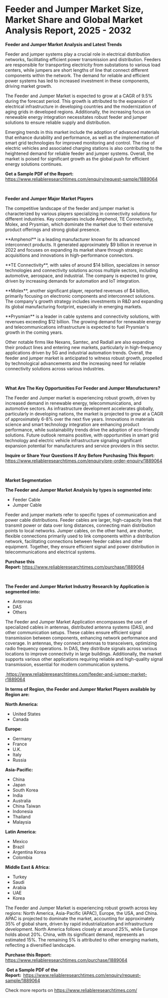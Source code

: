 <p><h1>Feeder and Jumper Market Size, Market Share and Global Market Analysis Report, 2025 - 2032</h1></p><p><strong>Feeder and Jumper Market Analysis and Latest Trends</strong></p>
<p><p>Feeder and jumper systems play a crucial role in electrical distribution networks, facilitating efficient power transmission and distribution. Feeders are responsible for transporting electricity from substations to various load centers, while jumpers are short lengths of line that connect different components within the network. The demand for reliable and efficient power systems has led to increased investment in these components, driving market growth.</p><p>The Feeder and Jumper Market is expected to grow at a CAGR of 9.5% during the forecast period. This growth is attributed to the expansion of electrical infrastructure in developing countries and the modernization of aging grids in developed regions. Additionally, the increasing focus on renewable energy integration necessitates robust feeder and jumper solutions to ensure reliable supply and distribution.</p><p>Emerging trends in this market include the adoption of advanced materials that enhance durability and performance, as well as the implementation of smart grid technologies for improved monitoring and control. The rise of electric vehicles and associated charging stations is also contributing to the heightened demand for reliable feeder and jumper systems. Overall, the market is poised for significant growth as the global push for efficient energy solutions continues.</p></p>
<p><strong>Get a Sample PDF of the Report:&nbsp;</strong> <a href="https://www.reliableresearchtimes.com/enquiry/request-sample/1889064?utm_campaign=3281&utm_medium=2&utm_source=Github&utm_content=ia&utm_term=28032025&utm_id=feeder-and-jumper">https://www.reliableresearchtimes.com/enquiry/request-sample/1889064</a></p>
<p>&nbsp;</p>
<p><strong>Feeder and Jumper Major Market Players</strong></p>
<p><p>The competitive landscape of the feeder and jumper market is characterized by various players specializing in connectivity solutions for different industries. Key companies include Amphenol, TE Connectivity, Molex, and Prysmian, which dominate the market due to their extensive product offerings and strong global presence.</p><p>**Amphenol** is a leading manufacturer known for its advanced interconnect products. It generated approximately $9 billion in revenue in 2022 and focuses on expanding its market share through strategic acquisitions and innovations in high-performance connectors.</p><p>**TE Connectivity**, with sales of around $14 billion, specializes in sensor technologies and connectivity solutions across multiple sectors, including automotive, aerospace, and industrial. The company is expected to grow, driven by increasing demands for automation and IoT integration.</p><p>**Molex**, another significant player, reported revenues of $4 billion, primarily focusing on electronic components and interconnect solutions. The company's growth strategy includes investments in R&D and expanding its global manufacturing footprint, especially in emerging markets.</p><p>**Prysmian** is a leader in cable systems and connectivity solutions, with revenues exceeding $12 billion. The growing demand for renewable energy and telecommunications infrastructure is expected to fuel Prysmian's growth in the coming years.</p><p>Other notable firms like Nexans, Samtec, and Radiall are also expanding their product lines and entering new markets, particularly in high-frequency applications driven by 5G and industrial automation trends. Overall, the feeder and jumper market is anticipated to witness robust growth, propelled by technological advancements and the increasing need for reliable connectivity solutions across various industries.</p></p>
<p>&nbsp;</p>
<p><strong>What Are The Key Opportunities For Feeder and Jumper Manufacturers?</strong></p>
<p><p>The Feeder and Jumper market is experiencing robust growth, driven by increased demand in renewable energy, telecommunications, and automotive sectors. As infrastructure development accelerates globally, particularly in developing nations, the market is projected to grow at a CAGR of approximately 6-8% over the next five years. Innovations in materials science and smart technology integration are enhancing product performance, while sustainability trends drive the adoption of eco-friendly solutions. Future outlook remains positive, with opportunities in smart grid technology and electric vehicle infrastructure signaling significant expansion potential for manufacturers and service providers in this sector.</p></p>
<p><strong>Inquire or Share Your Questions If Any Before Purchasing This Report:</strong> <a href="https://www.reliableresearchtimes.com/enquiry/pre-order-enquiry/1889064?utm_campaign=3281&utm_medium=2&utm_source=Github&utm_content=ia&utm_term=28032025&utm_id=feeder-and-jumper">https://www.reliableresearchtimes.com/enquiry/pre-order-enquiry/1889064</a></p>
<p>&nbsp;</p>
<p><strong>Market Segmentation</strong></p>
<p><strong>The Feeder and Jumper Market Analysis by types is segmented into:</strong></p>
<p><ul><li>Feeder Cable</li><li>Jumper Cable</li></ul></p>
<p><p>Feeder and jumper markets refer to specific types of communication and power cable distributions. Feeder cables are larger, high-capacity lines that transmit power or data over long distances, connecting main distribution points to local networks. Jumper cables, on the other hand, are shorter, flexible connections primarily used to link components within a distribution network, facilitating connections between feeder cables and other equipment. Together, they ensure efficient signal and power distribution in telecommunications and electrical systems.</p></p>
<p><strong>Purchase this Report:&nbsp;</strong><a href="https://www.reliableresearchtimes.com/purchase/1889064?utm_campaign=3281&utm_medium=2&utm_source=Github&utm_content=ia&utm_term=28032025&utm_id=feeder-and-jumper">https://www.reliableresearchtimes.com/purchase/1889064</a></p>
<p>&nbsp;</p>
<p><strong>The Feeder and Jumper Market Industry Research by Application is segmented into:</strong></p>
<p><ul><li>Antennas</li><li>DAS</li><li>Others</li></ul></p>
<p><p>The Feeder and Jumper Market Application encompasses the use of specialized cables in antennas, distributed antenna systems (DAS), and other communication setups. These cables ensure efficient signal transmission between components, enhancing network performance and coverage. In antennas, they connect antennas to transceivers, optimizing radio frequency operations. In DAS, they distribute signals across various locations to improve connectivity in large buildings. Additionally, the market supports various other applications requiring reliable and high-quality signal transmission, essential for modern communication systems.</p></p>
<p><a href="https://www.reliableresearchtimes.com/feeder-and-jumper-market-r1889064?utm_campaign=3281&utm_medium=2&utm_source=Github&utm_content=ia&utm_term=28032025&utm_id=feeder-and-jumper">&nbsp;https://www.reliableresearchtimes.com/feeder-and-jumper-market-r1889064</a></p>
<p><strong>In terms of Region, the Feeder and Jumper Market Players available by Region are:</strong></p>
<p>
    <p> <strong> North America: </strong>
        <ul>
            <li>United States</li>
            <li>Canada</li>
        </ul>
        </p> 
    <p> <strong> Europe: </strong>
        <ul>
            <li>Germany</li>
            <li>France</li>
            <li>U.K.</li>
            <li>Italy</li>
            <li>Russia</li>
        </ul>
        </p> 
    <p> <strong> Asia-Pacific: </strong>
        <ul>
            <li>China</li>
            <li>Japan</li>
            <li>South Korea</li>
            <li>India</li>
            <li>Australia</li>
            <li>China Taiwan</li>
            <li>Indonesia</li>
            <li>Thailand</li>
            <li>Malaysia</li>
        </ul>
        </p> 
    <p> <strong> Latin America: </strong>
        <ul>
            <li>Mexico</li>
            <li>Brazil</li>
            <li>Argentina Korea</li>
            <li>Colombia</li>
        </ul>
        </p> 
    <p> <strong> Middle East & Africa: </strong>
        <ul>
            <li>Turkey</li>
            <li>Saudi</li>
            <li>Arabia</li>
            <li>UAE</li>
            <li>Korea</li>
        </ul>
    </p>
    </p>
<p><p>The Feeder and Jumper Market is experiencing robust growth across key regions: North America, Asia-Pacific (APAC), Europe, the USA, and China. APAC is projected to dominate the market, accounting for approximately 35% of global share, driven by rapid industrialization and infrastructure development. North America follows closely at around 25%, while Europe holds about 20%. China, with its significant demand, represents an estimated 15%. The remaining 5% is attributed to other emerging markets, reflecting a diversified landscape.</p></p>
<p><strong>Purchase this Report: </strong><a href="https://www.reliableresearchtimes.com/purchase/1889064?utm_campaign=3281&utm_medium=2&utm_source=Github&utm_content=ia&utm_term=28032025&utm_id=feeder-and-jumper">https://www.reliableresearchtimes.com/purchase/1889064</a></p>
<p>&nbsp;<strong>Get a Sample PDF of the Report:&nbsp;&nbsp;</strong><a href="https://www.reliableresearchtimes.com/enquiry/request-sample/1889064?utm_campaign=3281&utm_medium=2&utm_source=Github&utm_content=ia&utm_term=28032025&utm_id=feeder-and-jumper">https://www.reliableresearchtimes.com/enquiry/request-sample/1889064</a></p>
<p><strong></strong></p>
<p>Check more reports on <a href="https://www.reliableresearchtimes.com/?utm_campaign=3281&utm_medium=2&utm_source=Github&utm_content=ia&utm_term=28032025&utm_id=feeder-and-jumper">https://www.reliableresearchtimes.com/</a></p>